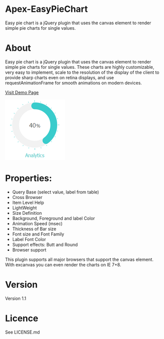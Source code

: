 # Apex-EasyPieChart
Easy pie chart is a jQuery plugin that uses the canvas element to render simple pie charts for single values.

# About
Easy pie chart is a jQuery plugin that uses the canvas element to render simple pie charts for single values. These charts are highly customizable, very easy to implement, scale to the resolution of the display of the client to provide sharp charts even on retina displays, and use requestAnimationFrame for smooth animations on modern devices.

[Visit Demo Page](https://apex.oracle.com/pls/apex/f?p=43322:2)

![ScreenShot](https://raw.githubusercontent.com/iranapex/Apex-EasyPieChart/master/easypiechart.PNG)


# Properties:

* Query Base (select value, label from table)
* Cross Browser
* Item Level Help
* LightWeight
* Size Definition
* Background, Foreground and label Color
* Animation Speed (msec)
* Thickness of Bar size
* Font size and Font Family
* Label Font Color
* Support effects: Butt and Round 
* Browser support

This plugin supports all major browsers that support the canvas element. With excanvas you can even render the charts on IE 7+8. 

# Version
Version 1.1

# Licence
See LICENSE.md

